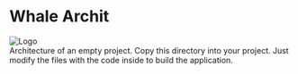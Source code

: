 # Whale Archit
![Logo](https://whale-repo.github.io/statics/images/whale.png)
</br>Architecture of an empty project.
Copy this directory into your project. 
Just modify the files with the code inside to build the application.

